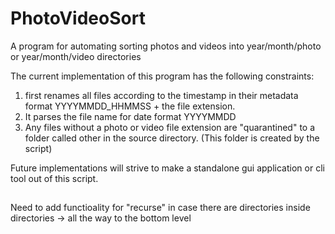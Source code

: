 # PhotoVideoSort
A program for automating sorting photos and videos into year/month/photo or year/month/video directories

The current implementation of this program has the following constraints:
1. first renames all files according to the timestamp in their metadata format YYYYMMDD_HHMMSS + the file extension.
2. It parses the file name for date format YYYYMMDD
3. Any files without a photo or video file extension are "quarantined" to a folder called other in the source directory. (This folder is created by the script)

Future implementations will strive to make a standalone gui application or cli tool out of this script.



##
Need to add functioality for "recurse" in case there are directories inside directories -> all the way to the bottom level